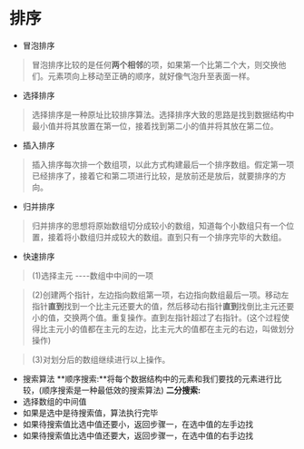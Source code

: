 # 排序
- 冒泡排序
> 冒泡排序比较的是任何**两个相邻**的项，如果第一个比第二个大，则交换他们。元素项向上移动至正确的顺序，就好像气泡升至表面一样。
- 选择排序
> 选择排序是一种原址比较排序算法。选择排序大致的思路是找到数据结构中最小值并将其放置在第一位，接着找到第二小的值并将其放在第二位。
- 插入排序
> 插入排序每次排一个数组项，以此方式构建最后一个排序数组。假定第一项已经排序了，接着它和第二项进行比较，是放前还是放后，就要排序的方向。
- 归并排序
> 归并排序的思想将原始数组切分成较小的数组，知道每个小数组只有一个位置，接着将小数组归并成较大的数组。直到只有一个排序完毕的大数组。
- 快速排序
> (1)选择主元 ----数组中中间的一项

> (2)创建两个指针，左边指向数组第一项，右边指向数组最后一项。移动左指针**直到**找到一个比主元还要大的值，然后移动右指针**直到**找倒比主元还要小的值，交换两个值。重复操作。直到左指针超过了右指针。(这个过程使得比主元小的值都在主元的左边，比主元大的值都在主元的右边，叫做划分操作)

> (3)对划分后的数组继续进行以上操作。
- 搜索算法
**顺序搜索:**将每个数据结构中的元素和我们要找的元素进行比较，(顺序搜索是一种最低效的搜索算法)
**二分搜索:**
-   选择数组的中间值
-   如果是选中是待搜索值，算法执行完毕
-   如果待搜索值比选中值还要小，返回步骤一，在选中值的左手边找
-   如果待搜索值比选中值还要大，返回步骤一，在选中值的右手边找

